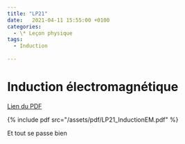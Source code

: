 ```yaml
---
title: "LP21"
date:   2021-04-11 15:55:00 +0100
categories:
  - \* Leçon physique
tags:
  - Induction
  
---
```


# Induction électromagnétique

[Lien du PDF](/assets/pdf/LP21_InductionEM.pdf)

{% include pdf src="/assets/pdf/LP21_InductionEM.pdf" %}

Et tout se passe bien

